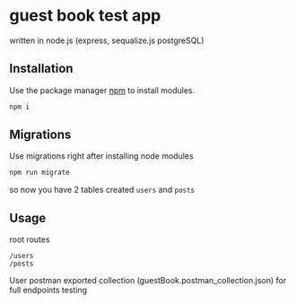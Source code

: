 # guest book test app

written in node.js (express, sequalize.js postgreSQL)

## Installation

Use the package manager [npm](https://npmjs.com/) to install modules.

```bash
npm i
```
## Migrations

Use migrations right after installing node modules

```bash
npm run migrate
```
so now you have 2 tables created ``users`` and ``posts``

## Usage

root routes
```shell
/users
/posts
```
 User postman exported collection (guestBook.postman_collection.json) for full endpoints testing
